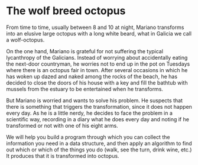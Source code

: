 # The wolf breed octopus
From time to time, usually between 8 and 10 at night, Mariano transforms into an elusive large octopus with a long white beard, what in 
Galicia we call a wolf-octopus.

On the one hand, Mariano is grateful for not suffering the typical lycanthropy of the Galicians. Instead of worrying about accidentally 
eating the next-door countryman, he worries not to end up in the pot on Tuesdays where there is an octopus fair in town. 
After several occasions in which he has woken up dazed and naked among the rocks of the beach, he has decided to close the doors of his 
house with a key and fill the bathtub with mussels from the estuary to be entertained when he transforms.

But Mariano is worried and wants to solve his problem. He suspects that there is something that triggers the transformation, since it does 
not happen every day. As he is a little nerdy, he decides to face the problem in a scientific way, recording in a diary what he does every 
day and noting if he transformed or not with one of his eight arms.

We will help you build a program through which you can collect the information you need in a data structure, and then apply an algorithm 
to find out which or which of the things you do (walk, see the turn, drink wine, etc.) It produces that it is transformed into octopus.
